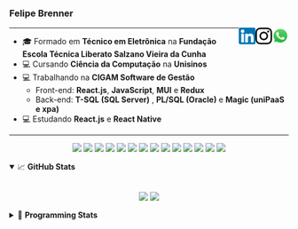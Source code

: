 <h3>Felipe Brenner</h3>

<a href="https://api.whatsapp.com/send?phone=5551995585968" target="_blank" rel="nofollow"><img align="right" width="30rem" src="./assets/whatsapp.png" alt="Whatsapp: +55 51995585968"/></a>
<a href="https://www.instagram.com/felipeobrenner/" target="_blank" rel="nofollow"><img align="right" width="30rem" src="./assets/instagram.png" alt="Instagram: @felipeobrenner"/></a>
<a href="https://www.linkedin.com/in/felipe-de-oliveira-brenner/" target="_blank" rel="nofollow"><img align="right" width="30rem" src="./assets/linkedin.png" alt="LinkedIn: @felipe-de-oliveira-brenner"/></a>

---

- 🎓 Formado em **Técnico em Eletrônica** na **Fundação Escola Técnica Liberato Salzano Vieira da Cunha**
- 💻 Cursando **Ciência da Computação** na **Unisinos**
- 💻 Trabalhando na **CIGAM Software de Gestão**
  - Front-end: **React.js**, **JavaScript**, **MUI** e **Redux**
  - Back-end: **T-SQL (SQL Server)** , **PL/SQL (Oracle)** e **Magic (uniPaaS e xpa)**
- 💻 Estudando **React.js** e **React Native**

---

<p align='center'>
  <img width="35rem" src="https://cdn.jsdelivr.net/gh/devicons/devicon/icons/react/react-original.svg" />
  <img width="35rem" src="https://cdn.jsdelivr.net/gh/devicons/devicon/icons/javascript/javascript-plain.svg" />
  <img width="35rem" src="https://cdn.jsdelivr.net/gh/devicons/devicon/icons/typescript/typescript-plain.svg" />
  <img width="35rem" src="https://cdn.jsdelivr.net/gh/devicons/devicon/icons/materialui/materialui-plain.svg" />
  <img width="35rem" src="https://cdn.jsdelivr.net/gh/devicons/devicon/icons/redux/redux-original.svg" />
  <img width="35rem" src="https://cdn.jsdelivr.net/gh/devicons/devicon/icons/css3/css3-plain.svg" />
  <img width="35rem" src="https://cdn.jsdelivr.net/gh/devicons/devicon/icons/html5/html5-plain.svg" />
  <img width="35rem" src="https://cdn.jsdelivr.net/gh/devicons/devicon/icons/vscode/vscode-original.svg" />
  <img width="35rem" src="https://cdn.jsdelivr.net/gh/devicons/devicon/icons/git/git-original.svg" />
  <img width="35rem" src="https://cdn.jsdelivr.net/gh/devicons/devicon/icons/yarn/yarn-original.svg" />
  <img width="35rem" src="https://cdn.jsdelivr.net/gh/devicons/devicon/icons/npm/npm-original-wordmark.svg" />
  <img width="35rem" src="https://cdn.jsdelivr.net/gh/devicons/devicon/icons/microsoftsqlserver/microsoftsqlserver-plain.svg" />
  <img width="35rem" src="https://cdn.jsdelivr.net/gh/devicons/devicon/icons/oracle/oracle-original.svg" />
  <img width="35rem" src="https://cdn.jsdelivr.net/gh/devicons/devicon/icons/ubuntu/ubuntu-plain.svg" />
</p>

<details open>
  <summary>📈 <b>GitHub Stats</b></summary>
  <br>
  <p align="center">
  <img src="https://github-readme-stats.vercel.app/api?username=felipebrenner&show_icons=true&theme=dark"/>
  <img src="https://github-readme-stats.vercel.app/api/top-langs/?username=felipebrenner&layout=compact&theme=dark">
  </p>

</details>

<details>
  <summary>🤖 <b>Programming Stats</b></summary>
  <br/>

  <!--START_SECTION:waka-->
**🐱 My GitHub Data** 

> 🏆 103 Contributions in the Year 2022
 > 
> 📦 179.5 kB Used in GitHub's Storage 
 > 
> 🚫 Not Opted to Hire
 > 
> 📜 22 Public Repositories 
 > 
> 🔑 2 Private Repositories  
 > 
**I'm a Night 🦉** 

```text
🌞 Morning    56 commits     ██░░░░░░░░░░░░░░░░░░░░░░░   11.31% 
🌆 Daytime    154 commits    ███████░░░░░░░░░░░░░░░░░░   31.11% 
🌃 Evening    279 commits    ██████████████░░░░░░░░░░░   56.36% 
🌙 Night      6 commits      ░░░░░░░░░░░░░░░░░░░░░░░░░   1.21%

```
📅 **I'm Most Productive on Sunday** 

```text
Monday       84 commits     ████░░░░░░░░░░░░░░░░░░░░░   16.97% 
Tuesday      96 commits     ████░░░░░░░░░░░░░░░░░░░░░   19.39% 
Wednesday    62 commits     ███░░░░░░░░░░░░░░░░░░░░░░   12.53% 
Thursday     57 commits     ███░░░░░░░░░░░░░░░░░░░░░░   11.52% 
Friday       41 commits     ██░░░░░░░░░░░░░░░░░░░░░░░   8.28% 
Saturday     43 commits     ██░░░░░░░░░░░░░░░░░░░░░░░   8.69% 
Sunday       112 commits    █████░░░░░░░░░░░░░░░░░░░░   22.63%

```


📊 **This Week I Spent My Time On** 

```text
💬 Programming Languages: 
JavaScript               15 hrs 26 mins      ████████████░░░░░░░░░░░░░   50.26% 
TypeScript               9 hrs 27 mins       ███████░░░░░░░░░░░░░░░░░░   30.81% 
Python                   2 hrs 47 mins       ██░░░░░░░░░░░░░░░░░░░░░░░   9.08% 
JSON                     1 hr 26 mins        █░░░░░░░░░░░░░░░░░░░░░░░░   4.72% 
Other                    49 mins             ░░░░░░░░░░░░░░░░░░░░░░░░░   2.68%

🔥 Editors: 
VS Code                  30 hrs 42 mins      █████████████████████████   100.0%

🐱‍💻 Projects: 
www_CGFrontEnd           18 hrs 30 mins      ███████████████░░░░░░░░░░   60.25% 
expressions-language     3 hrs 4 mins        ██░░░░░░░░░░░░░░░░░░░░░░░   9.99% 
ignite-react-native      2 hrs 25 mins       ██░░░░░░░░░░░░░░░░░░░░░░░   7.88% 
www_CGFrontTemplate      2 hrs 19 mins       ██░░░░░░░░░░░░░░░░░░░░░░░   7.57% 
genetic-algorithm-traveli1 hr 56 mins        █░░░░░░░░░░░░░░░░░░░░░░░░   6.33%

💻 Operating System: 
Linux                    30 hrs 42 mins      █████████████████████████   100.0%

```

**I Mostly Code in TypeScript** 

```text
TypeScript               9 repos             █████████░░░░░░░░░░░░░░░░   36.0% 
Java                     3 repos             ███░░░░░░░░░░░░░░░░░░░░░░   12.0% 
JavaScript               3 repos             ███░░░░░░░░░░░░░░░░░░░░░░   12.0% 
CSS                      2 repos             ██░░░░░░░░░░░░░░░░░░░░░░░   8.0% 
Assembly                 1 repo              █░░░░░░░░░░░░░░░░░░░░░░░░   4.0%

```



 Last Updated on 03/04/2022 02:55:34 UTC
<!--END_SECTION:waka-->
</details>

